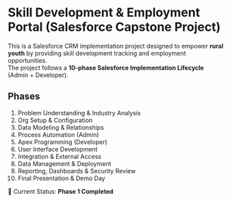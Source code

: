 
# Skill Development & Employment Portal (Salesforce Capstone Project)

This is a Salesforce CRM implementation project designed to empower **rural youth** by providing skill development tracking and employment opportunities.  
The project follows a **10-phase Salesforce Implementation Lifecycle** (Admin + Developer).

##  Phases
1. Problem Understanding & Industry Analysis 
2. Org Setup & Configuration  
3. Data Modeling & Relationships  
4. Process Automation (Admin)  
5. Apex Programming (Developer)  
6. User Interface Development  
7. Integration & External Access  
8. Data Management & Deployment  
9. Reporting, Dashboards & Security Review  
10. Final Presentation & Demo Day  

📌 Current Status: **Phase 1 Completed**


